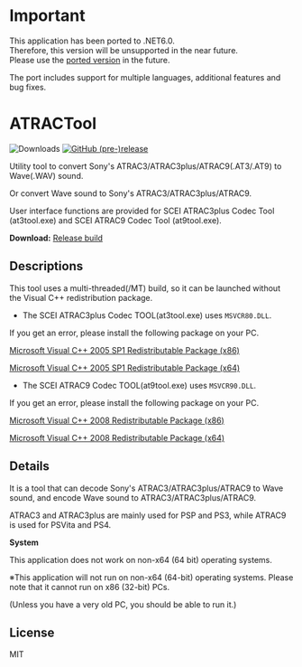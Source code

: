 # Important

This application has been ported to .NET6.0.  
Therefore, this version will be unsupported in the near future.  
Please use the [ported version](https://github.com/XyLe-GBP/ATRACTool-Reloaded) in the future.  

The port includes support for multiple languages, additional features and bug fixes.

# ATRACTool

![Downloads](https://img.shields.io/github/downloads/XyLe-GBP/ATRACTool/total.svg)
[![GitHub (pre-)release](https://img.shields.io/github/release/XyLe-GBP/ATRACTool/all.svg)](https://github.com/XyLe-GBP/ATRACTool/releases)

Utility tool to convert Sony's ATRAC3/ATRAC3plus/ATRAC9(.AT3/.AT9) to Wave(.WAV) sound.  

Or convert Wave sound to Sony's ATRAC3/ATRAC3plus/ATRAC9.  

User interface functions are provided for SCEI ATRAC3plus Codec Tool (at3tool.exe) and SCEI ATRAC9 Codec Tool (at9tool.exe).

**Download:**
[Release build](https://github.com/XyLe-GBP/ATRACTool/releases)

## Descriptions

This tool uses a multi-threaded(/MT) build, so it can be launched without the Visual C++ redistribution package.

- The SCEI ATRAC3plus Codec TOOL(at3tool.exe) uses <code>MSVCR80.DLL</code>.  

 If you get an error, please install the following package on your PC.

 [Microsoft Visual C++ 2005 SP1 Redistributable Package (x86)](http://www.microsoft.com/ja-jp/download/details.aspx?id=5638)

 [Microsoft Visual C++ 2005 SP1 Redistributable Package (x64)](http://www.microsoft.com/ja-jp/download/details.aspx?id=18471)

- The SCEI ATRAC9 Codec TOOL(at9tool.exe) uses <code>MSVCR90.DLL</code>.  

 If you get an error, please install the following package on your PC.

 [Microsoft Visual C++ 2008 Redistributable Package (x86)](http://www.microsoft.com/ja-jp/download/details.aspx?id=29)

 [Microsoft Visual C++ 2008 Redistributable Package (x64)](http://www.microsoft.com/ja-jp/download/details.aspx?id=15336)

## Details

It is a tool that can decode Sony's ATRAC3/ATRAC3plus/ATRAC9 to Wave sound, and encode Wave sound to ATRAC3/ATRAC3plus/ATRAC9. 

ATRAC3 and ATRAC3plus are mainly used for PSP and PS3, while ATRAC9 is used for PSVita and PS4.

**System**

This application does not work on non-x64 (64 bit) operating systems.  

※This application will not run on non-x64 (64-bit) operating systems. Please note that it cannot run on x86 (32-bit) PCs.  

(Unless you have a very old PC, you should be able to run it.)

## License

MIT
